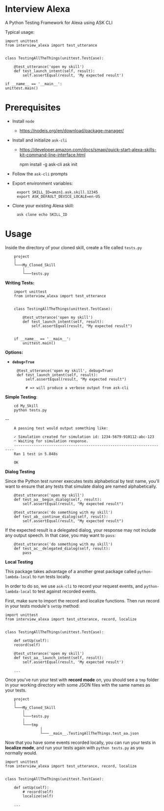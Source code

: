 Interview Alexa
===============

A Python Testing Framework for Alexa using ASK CLI

Typical usage:

    import unittest
    from interview_alexa import test_utterance


    class TestingAllTheThings(unittest.TestCase):

        @test_utterance('open my skill')
        def test_launch_intent(self, result):
            self.assertEqual(result, 'My expected result')

	if __name__ == '__main__':
    unittest.main()

Prerequisites
=============

* Install ``node``
  * <https://nodejs.org/en/download/package-manager/>

* Install and initialize ``ask-cli``
	* <https://developer.amazon.com/docs/smapi/quick-start-alexa-skills-kit-command-line-interface.html>

    	npm install -g ask-cli
    	ask init

* Follow the ``ask-cli`` prompts

* Export environment variables:

    	export SKILL_ID=amzn1.ask.skill.12345
    	export ASK_DEFAULT_DEVICE_LOCALE=en-US

* Clone your existing Alexa skill:

    	ask clone echo SKILL_ID



Usage
=====

Inside the directory of your cloned skill, create a file called ``tests.py``


		project
		│
		└───My_Cloned_Skill
			│
			└───tests.py


**Writing Tests:**


		import unittest
		from interview_alexa import test_utterance


		class TestingAllTheThings(unittest.TestCase):

		    @test_utterance('open my skill')
		    def test_launch_intent(self, result):
		        self.assertEqual(result, "My expected result")


		if __name__ == '__main__':
		    unittest.main()


**Options:**

- **`debug=True`**

		@test_utterance('open my skill', debug=True)
		def test_launch_intent(self, result):
		    self.assertEqual(result, "My expected result")

		    # => will produce a verbose output from ask-cli


**Simple Testing**:


		cd My_Skill
		python tests.py

--

		A passing test would output something like:

		✓ Simulation created for simulation id: 1234-5679-910112-abc-123
		◠ Waiting for simulation response.
		----------------------------------------------------------------------
		Ran 1 test in 5.848s

		OK

**Dialog Testing**

Since the Python test runner executes tests alphabetical by test name, you'll want to ensure that any tests that simulate dialog are named alphabetically.

		@test_utterance('open my skill')
		def test_aa__begin_dialog(self, result):
		    self.assertEqual(result, "My expected result")

		@test_utterance('do something with my skill')
		def test_ab__continue_dialog(self, result):
		    self.assertEqual(result, "My expected result")


If the expected result is a delegated dialog, your response may not include any output speech. In that case, you may want to ``pass``:

		@test_utterance('do something with my skill')
		def test_ac__delegated_dialog(self, result):
		    pass


**Local Testing**

This package takes advantage of a another great package called ``python-lambda-local`` to run tests locally.

In order to do so, we use ``ask-cli`` to record your request events, and ``python-lambda-local`` to test against recorded events.

First, make sure to import the record and localize functions. Then run record in your tests module's ``setUp`` method:

    import unittest
    from interview_alexa import test_utterance, record, localize


    class TestingAllTheThings(unittest.TestCase):

        def setUp(self):
        record(self)

        @test_utterance('open my skill')
        def test_aa__launch_intent(self, result):
            self.assertEqual(result, 'My expected result')

        ...

Once you've run your test with **record mode** on, you should see a ``tmp`` folder in your working directory with some JSON files with the same names as your tests.


		project
		│
		└───My_Cloned_Skill
			│
			└───tests.py
			│
			└───tmp
					│
					└───__main__.TestingAllTheThings.test_aa.json



Now that you have some events recorded locally, you can run your tests in **localize mode**, and run your tests again with ``python tests.py`` as you normally would.


    import unittest
    from interview_alexa import test_utterance, record, localize


    class TestingAllTheThings(unittest.TestCase):

        def setUp(self):
            # record(self)
            localize(self)

        ...
